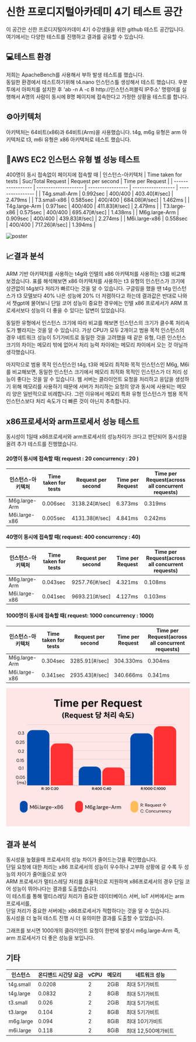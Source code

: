 # 신한 프로디지털아카데미 4기 테스트 공간

이 공간은 신한 프로디지털아카데미 4기 수강생들을 위한 github 테스트 공간입니다. 여기에서는 다양한 테스트를 진행하고 결과를 공유할 수 있습니다.

## 💻테스트 환경

저희는 ApacheBench를 사용해서 부하 발생 테스트를 했습니다.  
동일한 환경에서 테스트하기위해 t4.nano 인스턴스틀 생성해서 테스트 했습니다.
우분투에서 아파치를 설치한 후 'ab -n A -c B http://인스턴스퍼블릭 IP주소' 명령어를 실행해서 A명의 사람이 동시에 B명 페이지에 접속한다고 가정한 상황을 테스트를 합니다.

## ⚙아키텍처

아키텍처는 64비트(x86)과 64비트(Arm)을 사용했습니다.
t4g, m6g 유형은 arm 아키텍처로 t3, m6i 유형은 x86 아키텍처로 테스트 했습니다.

## 🔎AWS EC2 인스턴스 유형 별 성능 테스트
400명이 동시 접속없이 페이지에 접속할 때
| 인스턴스-아키텍처 | Time taken for tests | Suc/Total Request | Request per second | Time per Request |
| ----------------- | -------------------- | ----------------- | ------------------ | ---------------- |
| T4g.small-Arm     | 0.992sec             | 400/400           | 403.40[#/sec]      | 2.479ms          |
| T3.small-x86      | 0.585sec             | 400/400           | 684.08[#/sec]      | 1.462ms          |
| T4g.large-Arm     | 0.971sec             | 400/400           | 411.83[#/sec]       | 2.479ms          |
| T3.large-x86      | 0.575sec             | 400/400           | 695.47[#/sec]      | 1.438ms          |
| M6g.large-Arm     | 0.909sec             | 400/400           | 439.83[#/sec]      | 2.274ms          |
| M6i.large-x86     | 0.558sec             | 400/400           | 717.26[#/sec]      | 1.394ms          |  

![poster](./imgs/graph.png)

## 📈결과 분석

ARM 기반 아키텍처를 사용하는 t4g와 인텔의 x86 아키텍처를 사용하는 t3를 비교해보겠습니다.
표를 해석해보면 x86 아키텍처를 사용하는 t3 유형의 인스턴스가 크기에 상관없이 t4g보다 처리가 빠르다는 것을 알 수 있습니다.
구글링을 했을 땐 t4g 인스턴스가 t3 모델보다 40% 나은 성능에 20% 더 저렴하다고 하는데 결과값은 반대로 나와서 챗gpt에 물어보니 단일 코어 성능이 중요한 경우에는 인텔 x86 프로세서가 ARM 프로세서보다 성능이 더 좋을 수 있다는 답변이 있었습니다.

동일한 유형에서 인스턴스 크기에 따라 비교를 해보면 인스턴스의 크기가 클수록 처리속도가 빨라지는 것을 알 수 있습니다. 
가상 CPU가 모두 2개이고 범용 목적 인스턴스의 경우 네트워크 성능이 5기가비트로 동일한 것을 고려했을 때 같은 유형, 다른 인스턴스 크기의 차이는 메모리 밖에 없어서 처리 능력 차이에는 메모리 차이에서 오는 것 아닐까 생각했습니다.

마지막으로 범용 목적 인스턴스인 t4g, t3와 메모리 최적화 목적 인스턴스인 M6g, M6i를 비교해보면, 동일한 인스턴스 크기에서 메모리 최적화 목적인 인스턴스가 더 처리 성능이 좋다는 것을 알 수 있습니다.
웹 서버는 클라이언트 요청을 처리하고 응답을 생성하기 위해 메모리를 사용하기 때문에 서버가 처리하는 요청의 양과 동시에 사용되는 메모리 양은 일반적으로 비례합니다. 그런 이유에서 메모리 특화 유형 인스턴스가 범용 목적 인스턴스보다 처리 속도가 더 빠른 것이 아닌지 추측합니다.

## x86프로세서와 arm프로세서 성능 테스트 

동시성이 1일때 x86프로세서와 arm프로세서의 성능차이가 크다고 판단되어 동시성을 올려 추가 테스트를 진행했습니다.

#### 20명이 동시에 접속할 때( request : 20 concurrency : 20 ) 

| 인스턴스-아키텍처 | Time taken for tests | Request per second | Time per Request | Time per Request(across all concurrent requests) |
| ----------------- | -------------------- | ------------------ | ---------------- | ---------------- |
| M6g.large-Arm     | 0.006sec           |  3138.24[#/sec]     | 6.373ms  | 0.319ms |
| M6i.large-x86     | 0.005sec             | 4131.38[#/sec]      | 4.841ms          | 0.242ms |  

#### 40명이 동시에 접속할 때( request: 400 concurrency : 40)

| 인스턴스-아키텍처 | Time taken for tests | Request per second | Time per Request | Time per Request(across all concurrent requests) |
| ----------------- | -------------------- | ------------------ | ---------------- | ---------------- |
| M6g.large-Arm     | 0.043sec           |  9257.76[#/sec]     | 4.321ms  | 0.108ms |
| M6i.large-x86     | 0.041sec             | 9693.21[#/sec]      | 4.127ms          | 0.103ms |  

#### 1000명이 동시에 접속할 때( request: 1000 concurrency : 1000)

| 인스턴스-아키텍처 | Time taken for tests | Request per second | Time per Request | Time per Request(across all concurrent requests) |
| ----------------- | -------------------- | ------------------ | ---------------- | ---------------- |
| M6g.large-Arm     | 0.304sec           |  3285.91[#/sec]     | 304.330ms  | 0.304ms |
| M6i.large-x86     | 0.341sec             | 2935.43[#/sec]      | 340.666ms          | 0.341ms |

![poster](./imgs/graph2.png)
## 결과 분석

동시성을 높혔을때 프로세서의 성능 차이가 줄어드는것을 확인했습니다.  
단일 요청에 대한 처리는 x86 프로세서의 성능이 우수하나 고부하 상황에 갈 수록 두 성능의 차이가 줄어듦으로 보아   
ARM 프로세서가 멀티스레딩 처리를 효율적으로 지원하며 x86프로세서의 경우 단일 코어 성능이 뛰어나다는 결과를 도출했습니다.  
이 테스트를 통해 멀티스레딩 처리가 중요한 데이터베이스 서버, IoT 서버에서는 arm 프로세서를,  
단일 처리가 중요한 서버에는 x86프로세서가 적합하다는 것을 알 수 있습니다.  
동시성을 더 높혀 테스트 진행 시 더 유의미한 결과를 도출할 수 있었습니다. 

그래프를 보시면 1000개의 클라이언트 요청이 한번에 발생시 m6g.large-Arm 즉, arm 프로세서가 더 좋은 성능을 보입니다.  

## 기타
| 인스턴스 | 온디맨드 시간당 요금 | vCPU | 메모리 | 네트워크 성능 |
| ------- | ------------------- | ---- | ----- | --------------- |
| t4g.small | 0.0208 | 2 | 2GiB | 최대 5기가비트 |
| t4g.large | 0.0832 | 2 | 8GiB | 최대 5기가비트 |
| t3.small | 0.026 | 2 | 2GiB | 최대 5기가비트 |
| t3.large | 0.104 | 2 | 8GiB | 최대 5기가비트 |
| m6g.large | 0.094 | 2 | 8GiB | 최대 10기가비트 |
| m6i.large | 0.118 | 2 | 8GiB | 최대 12,500메가비트 |
